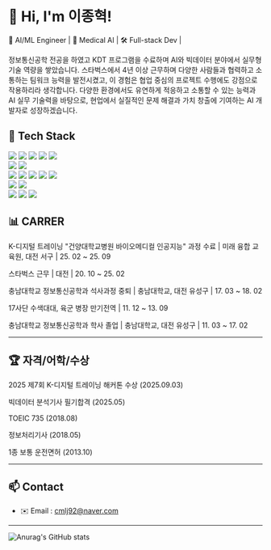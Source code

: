 # 👋 Hi, I'm 이종혁!

🚀 AI/ML Engineer | 🦷 Medical AI | 🛠 Full-stack Dev | 

정보통신공학 전공을 하였고 KDT 프로그램을 수료하며 AI와 빅데이터 분야에서 실무형 기술 역량을 쌓았습니다.
스타벅스에서 4년 이상 근무하며 다양한 사람들과 협력하고 소통하는 팀워크 능력을 발전시켰고, 이 경험은 협업 중심의 프로젝트 수행에도 강점으로 작용하리라 생각합니다.
다양한 환경에서도 유연하게 적응하고 소통할 수 있는 능력과 AI 실무 기술력을 바탕으로, 현업에서 실질적인 문제 해결과 가치 창출에 기여하는 AI 개발자로 성장하겠습니다.

## 🧠 Tech Stack
<div style="margin: ; text-align: left;" "text-align: left;">
  <img src="https://img.shields.io/badge/Python-3776AB?style=for-the-badge&logo=Python&logoColor=white">
  <img src="https://img.shields.io/badge/PyTorch-EE4C2C?style=for-the-badge&logo=PyTorch&logoColor=white">
  <img src="https://img.shields.io/badge/Tensorflow-FF6F00?style=for-the-badge&logo=Tensorflow&logoColor=white">
  <img src="https://img.shields.io/badge/Flask-000000?style=for-the-badge&logo=Flask&logoColor=white">
  <img src="https://img.shields.io/badge/Github-181717?style=for-the-badge&logo=Github&logoColor=white">
  <br/><img src="https://img.shields.io/badge/MongoDB-47A248?style=for-the-badge&logo=MongoDB&logoColor=white">
  <img src="https://img.shields.io/badge/MySQL-4479A1?style=for-the-badge&logo=MySQL&logoColor=white">
  <br/><img src="https://img.shields.io/badge/Flutter-02569B?style=for-the-badge&logo=Flutter&logoColor=white">
  <img src="https://img.shields.io/badge/Figma-F24E1E?style=for-the-badge&logo=Figma&logoColor=white">
  <img src="https://img.shields.io/badge/ReactNative-61DAFB?style=for-the-badge&logo=React&logoColor=white">
  <img src="https://img.shields.io/badge/Expo-000020?style=for-the-badge&logo=Expo&logoColor=white">
  <img src="https://img.shields.io/badge/Discord-5865F2?style=for-the-badge&logo=Discord&logoColor=white">
  <br/><img src="https://img.shields.io/badge/Docker-2496ED?style=for-the-badge&logo=Docker&logoColor=white">
  <img src="https://img.shields.io/badge/Linux-FCC624?style=for-the-badge&logo=Linux&logoColor=white">
  <br/><img src="https://img.shields.io/badge/C++-00599C?style=for-the-badge&logo=C%2B%2B&logoColor=white">
  <img src="https://img.shields.io/badge/Java-007396?style=for-the-badge&logo=Java&logoColor=white">
  <img src="https://img.shields.io/badge/Matlab-0076a8?style=for-the-badge&logo=Matlab&logoColor=white">
</div>

## 📊 **CARRER**

K-디지털 트레이닝 "건양대학교병원 바이오메디컬 인공지능" 과정 수료 | 미래 융합 교육원, 대전 서구 | 25. 02 ~ 25. 09

스타벅스 근무 | 대전 | 20. 10 ~ 25. 02

충남대학교 정보통신공학과 석사과정 중퇴 | 충남대학교, 대전 유성구 | 17. 03 ~ 18. 02

17사단 수색대대, 육군 병장 만기전역 | 11. 12 ~ 13. 09

충남대학교 정보통신공학과 학사 졸업 | 충남대학교, 대전 유성구 | 11. 03 ~ 17. 02

---

## 🏆 **자격/어학/수상**

2025 제7회 K-디지털 트레이닝 해커톤 수상 (2025.09.03)

빅데이터 분석기사 필기합격 (2025.05)

TOEIC 735 (2018.08)

정보처리기사 (2018.05)

1종 보통 운전면허 (2013.10)

---

## 📫 Contact

- ✉️ Email : cmlj92@naver.com

---
![Anurag's GitHub stats](https://github-readme-stats.vercel.app/api?username=Lee-Jong-Hyuk-92&show_icons=true&theme=radical)

